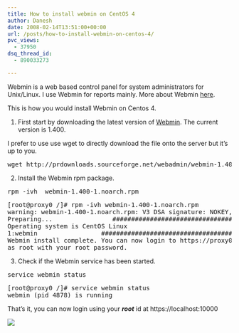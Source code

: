 ```yaml
---
title: How to install webmin on CentOS 4
author: Danesh
date: 2008-02-14T13:51:00+00:00
url: /posts/how-to-install-webmin-on-centos-4/
pvc_views:
  - 37950
dsq_thread_id:
  - 890033273

---
```

Webmin is a web based control panel for system administrators for Unix/Linux. I use Webmin for reports mainly. More about Webmin [here][1].

This is how you would install Webmin on Centos 4.

1. First start by downloading the latest version of [Webmin][2]. The current version is 1.400.

I prefer to use use wget to directly download the file onto the server but it&#8217;s up to you.

<pre>wget http://prdownloads.sourceforge.net/webadmin/webmin-1.400-1.noarch.rpm</pre>

2. Install the Webmin rpm package.

<pre>rpm -ivh  webmin-1.400-1.noarch.rpm</pre>

<pre>[root@proxy0 /]# rpm -ivh webmin-1.400-1.noarch.rpm
warning: webmin-1.400-1.noarch.rpm: V3 DSA signature: NOKEY, key ID 11f63c51
Preparing...                ########################################### [100%]
Operating system is CentOS Linux
1:webmin                 ########################################### [100%]
Webmin install complete. You can now login to https://proxy0.klm1.netcel360.com:10000/
as root with your root password.</pre>

3. Check if the Webmin service has been started.

<pre>service webmin status</pre>

<pre>[root@proxy0 /]# service webmin status
webmin (pid 4878) is running</pre>

That&#8217;s it, you can now login using your _**root**_ id at https://localhost:10000

<!--more-->

[<img src="http://img89.imageshack.us/img89/4585/webmin1sgb5.png" border="0" />][3]

 [1]: http://www.webmin.com/index.html
 [2]: http://www.webmin.com/download.html
 [3]: http://img89.imageshack.us/img89/9980/webmin1bb9.png